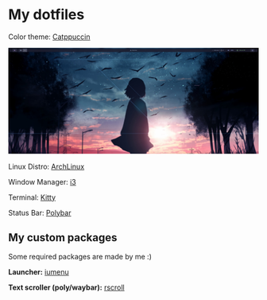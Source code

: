 # My dotfiles

Color theme: [Catppuccin](https://github.com/catppuccin/catppuccin)

![System PrintScreen](https://github.com/igorunderplayer/dotfiles/blob/catppuccin/assets/image.png?raw=true)

Linux Distro: [ArchLinux](https://archlinux.org/)

Window Manager: [i3](https://github.com/i3/i3)

Terminal: [Kitty](https://github.com/kovidgoyal/kitty)

Status Bar: [Polybar](https://github.com/polybar/polybar)

## My custom packages

Some required packages are made by me :)

**Launcher:** [iumenu](https://github.com/igorunderplayer/iumenu.git)

**Text scroller (poly/waybar):** [rscroll](https://github.com/igorunderplayer/rscroll.git)

